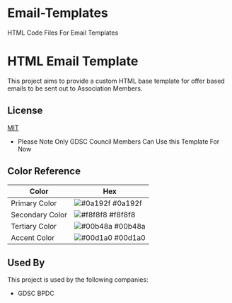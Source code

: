 # Email-Templates
HTML Code Files For Email Templates

# HTML Email Template

This project aims to provide a custom HTML base template for offer based emails to be sent out to Association Members.

## License

[MIT](https://choosealicense.com/licenses/mit/)

- Please Note Only GDSC Council Members Can Use this Template For Now
## Color Reference

| Color             | Hex                                                                |
| ----------------- | ------------------------------------------------------------------ |
| Primary Color | ![#0a192f](https://via.placeholder.com/10/0a192f?text=+) #0a192f |
| Secondary Color | ![#f8f8f8](https://via.placeholder.com/10/f8f8f8?text=+) #f8f8f8 |
| Tertiary Color | ![#00b48a](https://via.placeholder.com/10/00b48a?text=+) #00b48a |
| Accent Color | ![#00d1a0](https://via.placeholder.com/10/00b48a?text=+) #00d1a0 |


## Used By

This project is used by the following companies:

- GDSC BPDC


